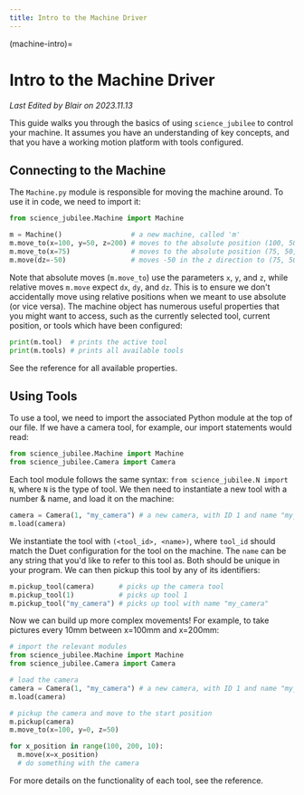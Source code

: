 ```yaml
---
title: Intro to the Machine Driver
---
```


(machine-intro)=
# Intro to the Machine Driver

_Last Edited by Blair on 2023.11.13_

This guide walks you through the basics of using `science_jubilee` to control your machine. It assumes you have an understanding of key concepts, and that you have a working motion platform with tools configured.

## Connecting to the Machine

The `Machine.py` module is responsible for moving the machine around. To use it in code, we need to import it:

```python
from science_jubilee.Machine import Machine

m = Machine()                 # a new machine, called 'm'
m.move_to(x=100, y=50, z=200) # moves to the absolute position (100, 50, 200)
m.move_to(x=75)               # moves to the absolute position (75, 50, 200)
m.move(dz=-50)                # moves -50 in the z direction to (75, 50, 150)
```

Note that absolute moves (`m.move_to`) use the parameters `x`, `y`, and `z`, while relative moves `m.move` expect `dx`, `dy`, and `dz`. This is to ensure we don't accidentally move using relative positions when we meant to use absolute (or vice versa). The machine object has numerous useful properties that you might want to access, such as the currently selected tool, current position, or tools which have been configured:

```python
print(m.tool)  # prints the active tool
print(m.tools) # prints all available tools
```

See the reference for all available properties.

## Using Tools

To use a tool, we need to import the associated Python module at the top of our file. If we have a camera tool, for example, our import statements would read:

```python
from science_jubilee.Machine import Machine
from science_jubilee.Camera import Camera
```

Each tool module follows the same syntax: `from science_jubilee.N import N`, where `N` is the type of tool. We then need to instantiate a new tool with a number & name, and load it on the machine:

```python
camera = Camera(1, "my_camera") # a new camera, with ID 1 and name "my_camera"
m.load(camera)
```

We instantiate the tool with `(<tool_id>, <name>)`, where `tool_id` should match the Duet configuration for the tool on the machine. The `name` can be any string that you'd like to refer to this tool as. Both should be unique in your program. We can then pickup this tool by any of its identifiers:

```python
m.pickup_tool(camera)      # picks up the camera tool
m.pickup_tool(1)           # picks up tool 1
m.pickup_tool("my_camera") # picks up tool with name "my_camera"
```

Now we can build up more complex movements! For example, to take pictures every 10mm between x=100mm and x=200mm:

```python
# import the relevant modules
from science_jubilee.Machine import Machine
from science_jubilee.Camera import Camera

# load the camera
camera = Camera(1, "my_camera") # a new camera, with ID 1 and name "my_camera"
m.load(camera)

# pickup the camera and move to the start position
m.pickup(camera)
m.move_to(x=100, y=0, z=50)

for x_position in range(100, 200, 10):
  m.move(x=x_position)
  # do something with the camera
```

For more details on the functionality of each tool, see the reference.